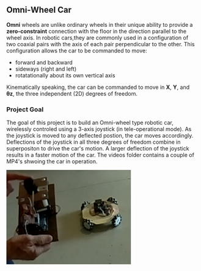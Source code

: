 ## Omni-Wheel Car

**Omni** wheels are unlike ordinary wheels in their unique ability to provide a **zero-constraint** connection with the floor in the direction parallel to the wheel axis. In robotic cars,they are commonly used in a configuration of two coaxial pairs with the axis of each pair perpendicular to the other.
This configuration allows the car to be commanded to move:
* forward and backward
* sideways (right and left)
* rotatationally about its own vertical axis

Kinematically speaking, the car can be commanded to move in **X**, **Y**, and **θz**, the three independent (2D) degrees of freedom. 

### Project Goal

The goal of this project is to build an Omni-wheel type robotic car, wirelessly controled using a 3-axis joystick (in tele-operational mode). As the joystick is moved to any deflected postion, the car moves accordingly. Deflections of the joystick in all three degrees of freedom combine in superpositon to drive the car's motion. A larger deflection of the joystick results in a faster motion of the car. The videos folder contains a couple of MP4's shwoing the car in operation.

![car & joystick](images/car&joystick.png)
